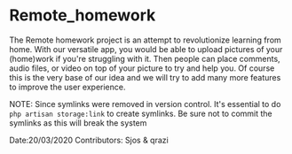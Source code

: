 # Remote_homework
The Remote homework project is an attempt to revolutionize learning from home. With our versatile app, you would be able to upload pictures of your (home)work if you're struggling with it. Then people can place comments, audio files, or video on top of your picture to try and help you. Of course this is the very base of our idea and we will try to add many more features to improve the user experience. 

NOTE: Since symlinks were removed in version control. It's essential to do ```php artisan storage:link``` to create symlinks. Be sure not to commit the symlinks as this will break the system

Date:20/03/2020
Contributors: Sjos & qrazi
